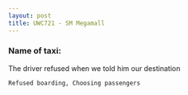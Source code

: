```yaml
---
layout: post
title: UWC721 - SM Megamall
---
```


### Name of taxi: 

The driver refused when we told him our destination

```Refused boarding, Choosing passengers```
